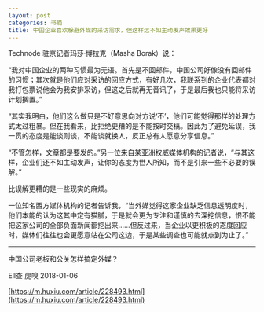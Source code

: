 ```yaml
---
layout: post
categories: 书摘
title: 中国企业喜欢躲避外媒的采访需求，但这样远不如主动发声效果更好
---
```


Technode 驻京记者玛莎·博拉克（Masha Borak）说：

“我对中国企业的两种习惯最为无语。首先是不回邮件，中国公司好像没有回邮件的习惯；其次就是他们应对采访的回应方式，有好几次，我联系到的企业代表都对我打包票说他会为我安排采访，但这之后就再无音讯了，于是最后我也只能将采访计划搁置。”

“其实我明白，他们这么做只是不好意思向对方说‘不’，他们可能觉得那样的处理方式太过粗暴。但在我看来，比拒绝更糟的是不能按时交稿。因此为了避免延误，我一贯的态度是能谈则谈，不能谈就换人，反正总有人愿意分享信息。”

 “不管怎样，文章都是要发的。”另一位来自某亚洲权威媒体机构的记者说，“与其这样，企业们还不如主动发声，让你的态度为世人所知，而不是引来一些不必要的误解。”

比误解更糟的是一些现实的麻烦。

一位知名西方媒体机构的记者告诉我，“当外媒觉得这家企业缺乏信息透明度时，他们本能的认为这其中定有猫腻，于是就会更为专注和谨慎的去深挖信息，恨不能把这家公司的全部负面新闻都挖出来……但反过来，当企业以更积极的态度回应时，媒体们往往也会更愿意站在公司这边，于是某些调查也可能就点到为止了。”

---

中国公司老板和公关怎样搞定外媒？

Ell查 虎嗅 2018-01-06

[https://m.huxiu.com/article/228493.html](https://m.huxiu.com/article/228493.html)